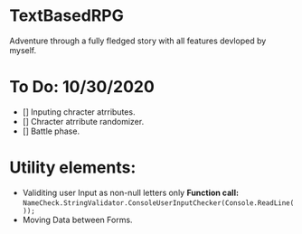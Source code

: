 # TextBasedRPG

Adventure through a fully fledged story with all features devloped by myself.


# To Do: 10/30/2020
* [] Inputing chracter atrributes.
* [] Chracter atrribute randomizer.
* [] Battle phase.


# Utility elements:
- Validiting user Input as non-null letters only **Function call:** 
    `NameCheck.StringValidator.ConsoleUserInputChecker(Console.ReadLine()); `
- Moving Data between Forms.

